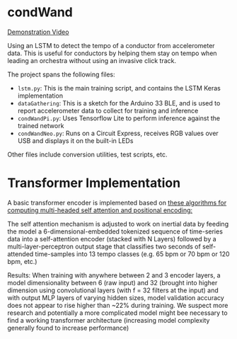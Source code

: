 # condWand
[Demonstration Video](https://youtu.be/uQUrC3XMN-k)

Using an LSTM to detect the tempo of a conductor from accelerometer data. This is useful for conductors by helping them stay on tempo when leading an orchestra without using an invasive click track.

The project spans the following files:
* `lstm.py`: This is the main training script, and contains the LSTM Keras implementation
* `dataGathering`: This is a sketch for the Arduino 33 BLE, and is used to report accelerometer data to collect for training and inference
* `condWandPi.py`: Uses Tensorflow Lite to perform inference against the trained network
* `condWandNeo.py`: Runs on a Circuit Express, receives RGB values over USB and displays it on the built-in LEDs

Other files include conversion utilities, test scripts, etc.

# Transformer Implementation
 
 A basic transformer encoder is implemented based on [these algorithms for computing multi-headed self attention and positional encoding:](https://www.kaggle.com/code/arunprathap/transformer-encoder-implementation/notebook)

The self attention mechanism is adjusted to work on inertial data by feeding the model a 6-dimensional-embedded tokenized sequence of time-series data into a self-attention encoder (stacked with N Layers) followed by a multi-layer-perceptron output stage that classifies two seconds of self-attended time-samples into 13 tempo classes (e.g. 65 bpm or 70 bpm or 120 bpm, etc.)

Results:
When training with anywhere between 2 and 3 encoder layers, a model dimensionality between 6 (raw input) and 32 (brought into higher dimension using convolutional layers (with f = 32 filters at the input) and with output MLP layers of varying hidden sizes, model validation accuracy does not appear to rise higher than ~22% during training. We suspect more research and potentially a more complicated model might bee necessary to find a working transformer architecture (increasing model complexity generally found to increase performance)
